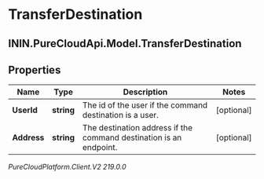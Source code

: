 # TransferDestination

## ININ.PureCloudApi.Model.TransferDestination

## Properties

|Name | Type | Description | Notes|
|------------ | ------------- | ------------- | -------------|
| **UserId** | **string** | The id of the user if the command destination is a user. | [optional] |
| **Address** | **string** | The destination address if the command destination is an endpoint. | [optional] |



_PureCloudPlatform.Client.V2 219.0.0_
